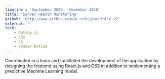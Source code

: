 ```yaml
---
timeline : 'September 2020 - November 2020'
title: 'Server Health Monitoring'
github: 'http://www.github.com/ar-ushi/portfolio-v2'
external: ''
tech: 
    - Gatsby.js
    - CSS
    - JS
    - Framer Motion
---
```


Coordinated in a team and facilitated the
development of the application by designing the frontend using React.js and CSS in addition to implementing a predictive Machine Learning model.




